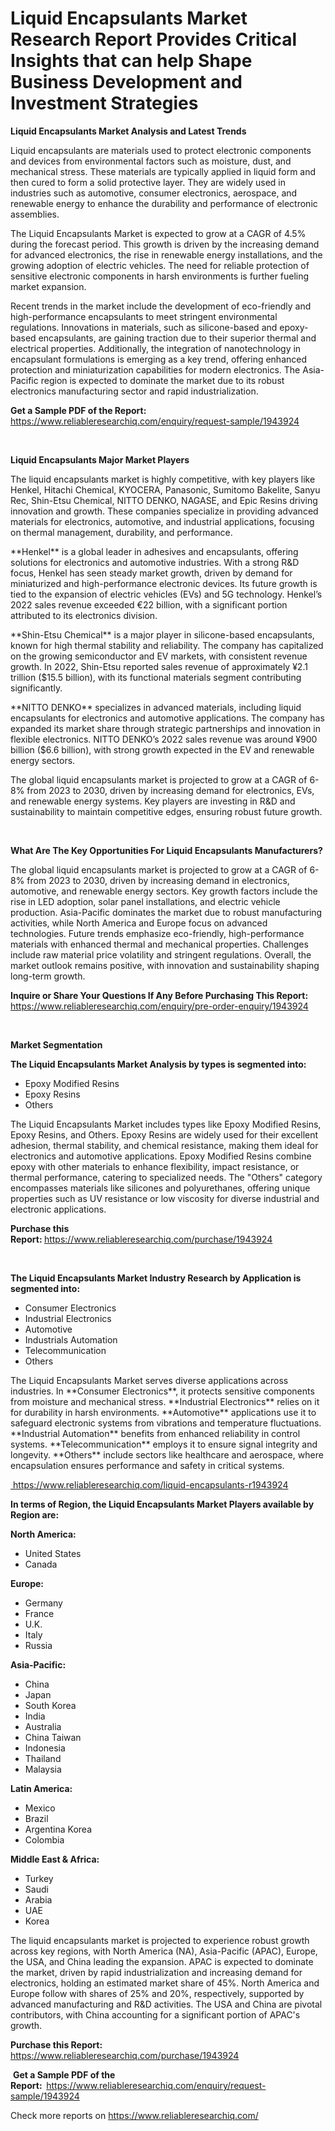 <p><h1>Liquid Encapsulants Market Research Report Provides Critical Insights that can help Shape Business Development and Investment Strategies</h1></p><p><strong>Liquid Encapsulants Market Analysis and Latest Trends</strong></p>
<p><p>Liquid encapsulants are materials used to protect electronic components and devices from environmental factors such as moisture, dust, and mechanical stress. These materials are typically applied in liquid form and then cured to form a solid protective layer. They are widely used in industries such as automotive, consumer electronics, aerospace, and renewable energy to enhance the durability and performance of electronic assemblies.</p><p>The Liquid Encapsulants Market is expected to grow at a CAGR of 4.5% during the forecast period. This growth is driven by the increasing demand for advanced electronics, the rise in renewable energy installations, and the growing adoption of electric vehicles. The need for reliable protection of sensitive electronic components in harsh environments is further fueling market expansion.</p><p>Recent trends in the market include the development of eco-friendly and high-performance encapsulants to meet stringent environmental regulations. Innovations in materials, such as silicone-based and epoxy-based encapsulants, are gaining traction due to their superior thermal and electrical properties. Additionally, the integration of nanotechnology in encapsulant formulations is emerging as a key trend, offering enhanced protection and miniaturization capabilities for modern electronics. The Asia-Pacific region is expected to dominate the market due to its robust electronics manufacturing sector and rapid industrialization.</p></p>
<p><strong>Get a Sample PDF of the Report:&nbsp;</strong> <a href="https://www.reliableresearchiq.com/enquiry/request-sample/1943924?utm_campaign=2224&utm_medium=2&utm_source=Github&utm_content=ia&utm_term=26012025&utm_id=liquid-encapsulants">https://www.reliableresearchiq.com/enquiry/request-sample/1943924</a></p>
<p>&nbsp;</p>
<p><strong>Liquid Encapsulants Major Market Players</strong></p>
<p><p>The liquid encapsulants market is highly competitive, with key players like Henkel, Hitachi Chemical, KYOCERA, Panasonic, Sumitomo Bakelite, Sanyu Rec, Shin-Etsu Chemical, NITTO DENKO, NAGASE, and Epic Resins driving innovation and growth. These companies specialize in providing advanced materials for electronics, automotive, and industrial applications, focusing on thermal management, durability, and performance.</p><p>**Henkel** is a global leader in adhesives and encapsulants, offering solutions for electronics and automotive industries. With a strong R&D focus, Henkel has seen steady market growth, driven by demand for miniaturized and high-performance electronic devices. Its future growth is tied to the expansion of electric vehicles (EVs) and 5G technology. Henkel’s 2022 sales revenue exceeded €22 billion, with a significant portion attributed to its electronics division.</p><p>**Shin-Etsu Chemical** is a major player in silicone-based encapsulants, known for high thermal stability and reliability. The company has capitalized on the growing semiconductor and EV markets, with consistent revenue growth. In 2022, Shin-Etsu reported sales revenue of approximately ¥2.1 trillion ($15.5 billion), with its functional materials segment contributing significantly.</p><p>**NITTO DENKO** specializes in advanced materials, including liquid encapsulants for electronics and automotive applications. The company has expanded its market share through strategic partnerships and innovation in flexible electronics. NITTO DENKO’s 2022 sales revenue was around ¥900 billion ($6.6 billion), with strong growth expected in the EV and renewable energy sectors.</p><p>The global liquid encapsulants market is projected to grow at a CAGR of 6-8% from 2023 to 2030, driven by increasing demand for electronics, EVs, and renewable energy systems. Key players are investing in R&D and sustainability to maintain competitive edges, ensuring robust future growth.</p></p>
<p>&nbsp;</p>
<p><strong>What Are The Key Opportunities For Liquid Encapsulants Manufacturers?</strong></p>
<p><p>The global liquid encapsulants market is projected to grow at a CAGR of 6-8% from 2023 to 2030, driven by increasing demand in electronics, automotive, and renewable energy sectors. Key growth factors include the rise in LED adoption, solar panel installations, and electric vehicle production. Asia-Pacific dominates the market due to robust manufacturing activities, while North America and Europe focus on advanced technologies. Future trends emphasize eco-friendly, high-performance materials with enhanced thermal and mechanical properties. Challenges include raw material price volatility and stringent regulations. Overall, the market outlook remains positive, with innovation and sustainability shaping long-term growth.</p></p>
<p><strong>Inquire or Share Your Questions If Any Before Purchasing This Report:</strong> <a href="https://www.reliableresearchiq.com/enquiry/pre-order-enquiry/1943924?utm_campaign=2224&utm_medium=2&utm_source=Github&utm_content=ia&utm_term=26012025&utm_id=liquid-encapsulants">https://www.reliableresearchiq.com/enquiry/pre-order-enquiry/1943924</a></p>
<p>&nbsp;</p>
<p><strong>Market Segmentation</strong></p>
<p><strong>The Liquid Encapsulants Market Analysis by types is segmented into:</strong></p>
<p><ul><li>Epoxy Modified Resins</li><li>Epoxy Resins</li><li>Others</li></ul></p>
<p><p>The Liquid Encapsulants Market includes types like Epoxy Modified Resins, Epoxy Resins, and Others. Epoxy Resins are widely used for their excellent adhesion, thermal stability, and chemical resistance, making them ideal for electronics and automotive applications. Epoxy Modified Resins combine epoxy with other materials to enhance flexibility, impact resistance, or thermal performance, catering to specialized needs. The "Others" category encompasses materials like silicones and polyurethanes, offering unique properties such as UV resistance or low viscosity for diverse industrial and electronic applications.</p></p>
<p><strong>Purchase this Report:&nbsp;</strong><a href="https://www.reliableresearchiq.com/purchase/1943924?utm_campaign=2224&utm_medium=2&utm_source=Github&utm_content=ia&utm_term=26012025&utm_id=liquid-encapsulants">https://www.reliableresearchiq.com/purchase/1943924</a></p>
<p>&nbsp;</p>
<p><strong>The Liquid Encapsulants Market Industry Research by Application is segmented into:</strong></p>
<p><ul><li>Consumer Electronics</li><li>Industrial Electronics</li><li>Automotive</li><li>Industrials Automation</li><li>Telecommunication</li><li>Others</li></ul></p>
<p><p>The Liquid Encapsulants Market serves diverse applications across industries. In **Consumer Electronics**, it protects sensitive components from moisture and mechanical stress. **Industrial Electronics** relies on it for durability in harsh environments. **Automotive** applications use it to safeguard electronic systems from vibrations and temperature fluctuations. **Industrial Automation** benefits from enhanced reliability in control systems. **Telecommunication** employs it to ensure signal integrity and longevity. **Others** include sectors like healthcare and aerospace, where encapsulation ensures performance and safety in critical systems.</p></p>
<p><a href="https://www.reliableresearchiq.com/liquid-encapsulants-r1943924?utm_campaign=2224&utm_medium=2&utm_source=Github&utm_content=ia&utm_term=26012025&utm_id=liquid-encapsulants">&nbsp;https://www.reliableresearchiq.com/liquid-encapsulants-r1943924</a></p>
<p><strong>In terms of Region, the Liquid Encapsulants Market Players available by Region are:</strong></p>
<p>
    <p> <strong> North America: </strong>
        <ul>
            <li>United States</li>
            <li>Canada</li>
        </ul>
        </p> 
    <p> <strong> Europe: </strong>
        <ul>
            <li>Germany</li>
            <li>France</li>
            <li>U.K.</li>
            <li>Italy</li>
            <li>Russia</li>
        </ul>
        </p> 
    <p> <strong> Asia-Pacific: </strong>
        <ul>
            <li>China</li>
            <li>Japan</li>
            <li>South Korea</li>
            <li>India</li>
            <li>Australia</li>
            <li>China Taiwan</li>
            <li>Indonesia</li>
            <li>Thailand</li>
            <li>Malaysia</li>
        </ul>
        </p> 
    <p> <strong> Latin America: </strong>
        <ul>
            <li>Mexico</li>
            <li>Brazil</li>
            <li>Argentina Korea</li>
            <li>Colombia</li>
        </ul>
        </p> 
    <p> <strong> Middle East & Africa: </strong>
        <ul>
            <li>Turkey</li>
            <li>Saudi</li>
            <li>Arabia</li>
            <li>UAE</li>
            <li>Korea</li>
        </ul>
    </p>
    </p>
<p><p>The liquid encapsulants market is projected to experience robust growth across key regions, with North America (NA), Asia-Pacific (APAC), Europe, the USA, and China leading the expansion. APAC is expected to dominate the market, driven by rapid industrialization and increasing demand for electronics, holding an estimated market share of 45%. North America and Europe follow with shares of 25% and 20%, respectively, supported by advanced manufacturing and R&D activities. The USA and China are pivotal contributors, with China accounting for a significant portion of APAC's growth.</p></p>
<p><strong>Purchase this Report: </strong><a href="https://www.reliableresearchiq.com/purchase/1943924?utm_campaign=2224&utm_medium=2&utm_source=Github&utm_content=ia&utm_term=26012025&utm_id=liquid-encapsulants">https://www.reliableresearchiq.com/purchase/1943924</a></p>
<p>&nbsp;<strong>Get a Sample PDF of the Report:&nbsp;&nbsp;</strong><a href="https://www.reliableresearchiq.com/enquiry/request-sample/1943924?utm_campaign=2224&utm_medium=2&utm_source=Github&utm_content=ia&utm_term=26012025&utm_id=liquid-encapsulants">https://www.reliableresearchiq.com/enquiry/request-sample/1943924</a></p>
<p><strong></strong></p>
<p>Check more reports on <a href="https://www.reliableresearchiq.com/?utm_campaign=2224&utm_medium=2&utm_source=Github&utm_content=ia&utm_term=26012025&utm_id=liquid-encapsulants">https://www.reliableresearchiq.com/</a></p>
